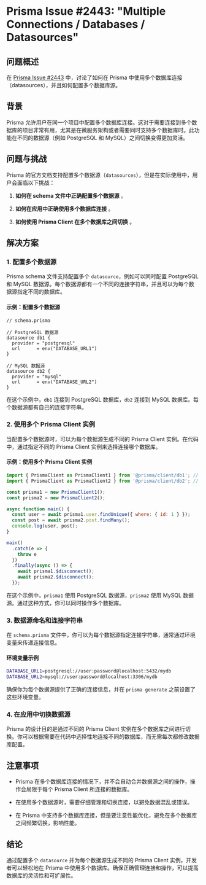 # Prisma Issue #2443: "Multiple Connections / Databases / Datasources" 

## 问题概述 
在 [Prisma Issue #2443](https://github.com/prisma/prisma/issues/2443)  中，讨论了如何在 Prisma 中使用多个数据库连接（datasources），并且如何配置多个数据库源。
## 背景 

Prisma 允许用户在同一个项目中配置多个数据库连接。这对于需要连接到多个数据库的项目非常有用，尤其是在微服务架构或者需要同时支持多个数据库时。此功能在不同的数据源（例如 PostgreSQL 和 MySQL）之间切换变得更加灵活。

## 问题与挑战 
Prisma 的官方文档支持配置多个数据源（`datasources`），但是在实际使用中，用户会面临以下挑战： 
1. **如何在 schema 文件中正确配置多个数据源** 。
 
2. **如何在应用中正确使用多个数据库连接** 。
 
3. **如何使用 Prisma Client 在多个数据库之间切换** 。

## 解决方案 

### 1. 配置多个数据源 
Prisma schema 文件支持配置多个 `datasource`，例如可以同时配置 PostgreSQL 和 MySQL 数据源。每个数据源都有一个不同的连接字符串，并且可以为每个数据源指定不同的数据库。
#### 示例：配置多个数据源 


```prisma
// schema.prisma

// PostgreSQL 数据源
datasource db1 {
  provider = "postgresql"
  url      = env("DATABASE_URL1")
}

// MySQL 数据源
datasource db2 {
  provider = "mysql"
  url      = env("DATABASE_URL2")
}
```
在这个示例中，`db1` 连接到 PostgreSQL 数据库，`db2` 连接到 MySQL 数据库。每个数据源都有自己的连接字符串。
### 2. 使用多个 Prisma Client 实例 

当配置多个数据源时，可以为每个数据源生成不同的 Prisma Client 实例。在代码中，通过指定不同的 Prisma Client 实例来选择连接哪个数据库。

#### 示例：使用多个 Prisma Client 实例 


```javascript
import { PrismaClient as PrismaClient1 } from '@prisma/client/db1'; // PostgreSQL Client
import { PrismaClient as PrismaClient2 } from '@prisma/client/db2'; // MySQL Client

const prisma1 = new PrismaClient1();
const prisma2 = new PrismaClient2();

async function main() {
  const user = await prisma1.user.findUnique({ where: { id: 1 } });
  const post = await prisma2.post.findMany();
  console.log(user, post);
}

main()
  .catch(e => {
    throw e
  })
  .finally(async () => {
    await prisma1.$disconnect();
    await prisma2.$disconnect();
  });
```
在这个示例中，`prisma1` 使用 PostgreSQL 数据源，`prisma2` 使用 MySQL 数据源。通过这种方式，你可以同时操作多个数据库。
### 3. 数据源命名和连接字符串 
在 `schema.prisma` 文件中，你可以为每个数据源指定连接字符串，通常通过环境变量来传递连接信息。
#### 环境变量示例 


```bash
DATABASE_URL1=postgresql://user:password@localhost:5432/mydb
DATABASE_URL2=mysql://user:password@localhost:3306/mydb
```
确保你为每个数据源提供了正确的连接信息，并在 `prisma generate` 之前设置了这些环境变量。
### 4. 在应用中切换数据源 

Prisma 的设计目的是通过不同的 Prisma Client 实例在多个数据库之间进行切换。你可以根据需要在代码中选择性地连接不同的数据库，而无需每次都修改数据库配置。

## 注意事项 

- Prisma 在多个数据库连接的情况下，并不会自动合并数据源之间的操作，操作会局限于每个 Prisma Client 所连接的数据库。

- 在使用多个数据源时，需要仔细管理和切换连接，以避免数据混乱或错误。

- 在 Prisma 中支持多个数据库连接，但是要注意性能优化，避免在多个数据库之间频繁切换，影响性能。

## 结论 
通过配置多个 `datasource` 并为每个数据源生成不同的 Prisma Client 实例，开发者可以轻松地在 Prisma 中使用多个数据库。确保正确管理连接和操作，可以提高数据库的灵活性和可扩展性。

